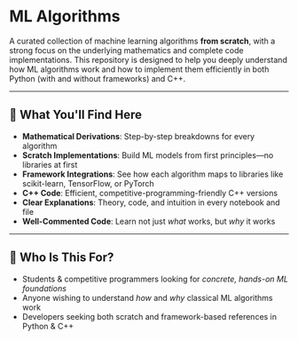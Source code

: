 # ML Algorithms

A curated collection of machine learning algorithms **from scratch**, with a strong focus on the underlying mathematics and complete code implementations. This repository is designed to help you deeply understand how ML algorithms work and how to implement them efficiently in both Python (with and without frameworks) and C++.

---

## 🚀 What You'll Find Here

- **Mathematical Derivations**: Step-by-step breakdowns for every algorithm  
- **Scratch Implementations**: Build ML models from first principles—no libraries at first  
- **Framework Integrations**: See how each algorithm maps to libraries like scikit-learn, TensorFlow, or PyTorch  
- **C++ Code**: Efficient, competitive-programming-friendly C++ versions  
- **Clear Explanations**: Theory, code, and intuition in every notebook and file  
- **Well-Commented Code**: Learn not just *what* works, but *why* it works
---
## 🎯 Who Is This For?

- Students & competitive programmers looking for *concrete, hands-on ML foundations*
- Anyone wishing to understand *how* and *why* classical ML algorithms work  
- Developers seeking both scratch and framework-based references in Python & C++


